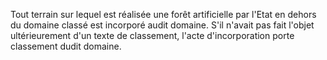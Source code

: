 Tout terrain sur lequel est réalisée une forêt
artifi­cielle par l'Etat en dehors du domaine classé est incorporé audit
domaine. S'il n'avait pas fait l'objet ultérieurement d'un texte de
classement, l'acte d'incorporation porte classement dudit domaine.